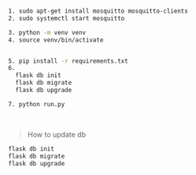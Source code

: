 

```bash

1. sudo apt-get install mosquitto mosquitto-clients
2. sudo systemctl start mosquitto

3. python -m venv venv
4. source venv/bin/activate


5. pip install -r requirements.txt
6. 
  flask db init
  flask db migrate
  flask db upgrade

7. python run.py

```

<br />

> How to update db

```bash
flask db init
flask db migrate
flask db upgrade
```
